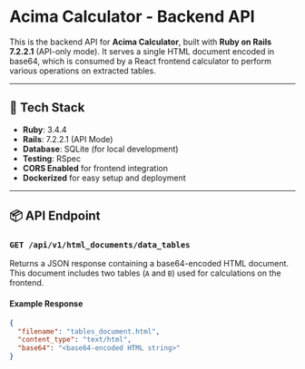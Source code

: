 # Acima Calculator - Backend API

This is the backend API for **Acima Calculator**, built with **Ruby on Rails 7.2.2.1** (API-only mode). It serves a single HTML document encoded in base64, which is consumed by a React frontend calculator to perform various operations on extracted tables.

---

## 🔧 Tech Stack

- **Ruby**: 3.4.4
- **Rails**: 7.2.2.1 (API Mode)
- **Database**: SQLite (for local development)
- **Testing**: RSpec
- **CORS Enabled** for frontend integration
- **Dockerized** for easy setup and deployment

---

## 📦 API Endpoint

### `GET /api/v1/html_documents/data_tables`

Returns a JSON response containing a base64-encoded HTML document. This document includes two tables (`A` and `B`) used for calculations on the frontend.

#### Example Response

```json
{
  "filename": "tables_document.html",
  "content_type": "text/html",
  "base64": "<base64-encoded HTML string>"
}
